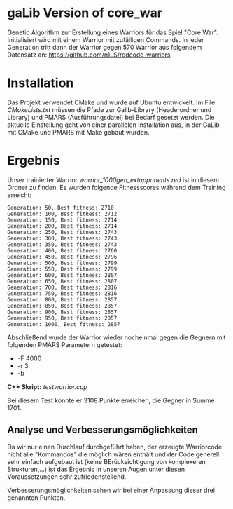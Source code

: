 # gaLib Version of core_war




Genetic Algorithm zur Erstellung eines Warriors für das Spiel "Core War".
Initialisiert wird mit einem Warrior mit zufälligen Commands.
In jeder Generation tritt dann der Warrior gegen 570 Warrior aus folgendem Datensatz an:
https://github.com/n1LS/redcode-warriors


# Installation

Das Projekt verwendet CMake und wurde auf Ubuntu entwickelt.
Im File *CMakeLists.txt* müssen die Pfade zur Galib-Library (Headerordner und Library) und PMARS (Ausführungsdatei) bei Bedarf gesetzt werden.
Die aktuelle Einstellung geht von einer parallelen Installation aus, in der GaLib mit CMake und PMARS mit Make gebaut wurden.

# Ergebnis

Unser trainierter Warrior *warrior_1000gen_extopponents.red* ist in diesem Ordner zu finden.
Es wurden folgende Fitnessscores während dem Training erreicht:

	Generation: 50, Best fitness: 2710
	Generation: 100, Best fitness: 2712
	Generation: 150, Best fitness: 2714
	Generation: 200, Best fitness: 2714
	Generation: 250, Best fitness: 2743
	Generation: 300, Best fitness: 2743
	Generation: 350, Best fitness: 2743
	Generation: 400, Best fitness: 2760
	Generation: 450, Best fitness: 2796
	Generation: 500, Best fitness: 2799
	Generation: 550, Best fitness: 2799
	Generation: 600, Best fitness: 2807
	Generation: 650, Best fitness: 2807
	Generation: 700, Best fitness: 2816
	Generation: 750, Best fitness: 2816
	Generation: 800, Best fitness: 2857
	Generation: 850, Best fitness: 2857
	Generation: 900, Best fitness: 2857
	Generation: 950, Best fitness: 2857
	Generation: 1000, Best fitness: 2857
	
Abschließend wurde der Warrior wieder nocheinmal gegen die Gegnern mit folgenden PMARS Parametern getestet:
  * -F 4000 
  * -r 3 
  * -b

**C++ Skript:** *testwarrior.cpp*

Bei diesem Test konnte er 3108 Punkte erreichen, die Gegner in Summe 1701.

## Analyse und Verbesserungsmöglichkeiten

Da wir nur einen Durchlauf durchgeführt haben, der erzeugte Warriorcode nicht alle "Kommandos" die möglich wären enthält und der Code generell sehr einfach aufgebaut ist (keine BErücksichtigung von komplexeren Strukturen,...) ist das Ergebnis in unseren Augen unter diesen Voraussetzungen sehr zufriedenstellend.  

Verbesserungsmöglichkeiten sehen wir bei einer Anpassung dieser drei genannten Punkten.

